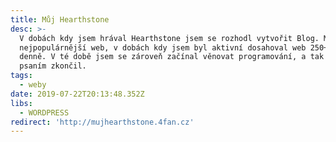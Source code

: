 ```yaml
---
title: Můj Hearthstone
desc: >-
  V dobách kdy jsem hrával Hearthstone jsem se rozhodl vytvořit Blog. Můj kdysi
  nejpopulárnější web, v dobách kdy jsem byl aktivní dosahoval web 250+ návštev
  denně. V té době jsem se zároveň začínal věnovat programování, a tak jsem se
  psaním zkončil.
tags:
  - weby
date: 2019-07-22T20:13:48.352Z
libs:
  - WORDPRESS
redirect: 'http://mujhearthstone.4fan.cz'
---
```

 
